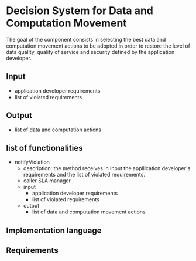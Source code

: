 # Decision System for Data and Computation Movement
The goal of the component consists in selecting the best data and computation movement actions to be adopted in order to restore the level of data quality, quality of service and security defined by the application developer.

## Input
* application developer requirements
* list of violated requirements

## Output
* list of data and computation actions

## list of functionalities
* notifyViolation
  * description: the method receives in input the appllication developer's requirements and the list of violated requirements.
  * caller SLA manager
  * input
    * application developer requirements
    * list of violated requirements
  * output
    * list of data and computation movement actions 
  

## Implementation language


## Requirements
